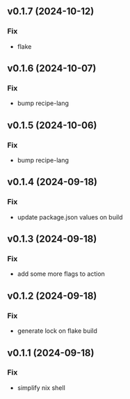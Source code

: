 ## v0.1.7 (2024-10-12)

### Fix

- flake

## v0.1.6 (2024-10-07)

### Fix

- bump recipe-lang

## v0.1.5 (2024-10-06)

### Fix

- bump recipe-lang

## v0.1.4 (2024-09-18)

### Fix

- update package.json values on build

## v0.1.3 (2024-09-18)

### Fix

- add some more flags to action

## v0.1.2 (2024-09-18)

### Fix

- generate lock on flake build

## v0.1.1 (2024-09-18)

### Fix

- simplify nix shell

